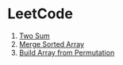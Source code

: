 # LeetCode

1. [Two Sum](0001_leetcode.py)
2. [Merge Sorted Array](0088_leetcode.py)
3. [Build Array from Permutation](1920_leetcode.py)
